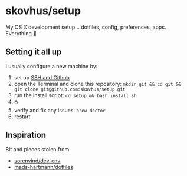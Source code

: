 # skovhus/setup

My OS X development setup... dotfiles, config, preferences, apps. Everything 🐙


## Setting it all up

I usually configure a new machine by:

1) set up [SSH and Github](https://docs.github.com/en/github/authenticating-to-github/connecting-to-github-with-ssh)
2) open the Terminal and clone this repository: `mkdir git && cd git && git clone git@github.com:skovhus/setup.git`
3) run the install script: `cd setup && bash install.sh`
4) ☕️
5) verify and fix any issues: `brew doctor`
6) restart


## Inspiration

Bit and pieces stolen from
- [sorenvind/dev-env](https://github.com/sorenvind/dev-env)
- [mads-hartmann/dotfiles](https://github.com/mads-hartmann/dotfiles)
